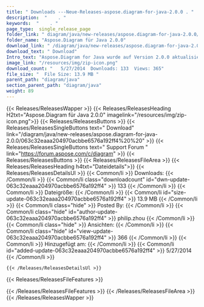 ```yaml
---
title: " Downloads ---Neue-Releases-aspose.diagram-for-java-2.0.0 . "
description:  "    . " 
keywords:  "    . " 
page_type:  single_release_page
folder_link: " diagram/java/new-releases/aspose.diagram-for-java-2.0.0/"
folder_name: "Aspose.Diagram für Java 2.0.0"
download_link: " /diagram/java/new-releases/aspose.diagram-for-java-2.0.0/063c32eaaa204970acbbe6576a192ff4"
download_text: " Download"
Intro_text: "Aspose.Diagram for Java wurde auf Version 2.0.0 aktualisiert und wir freuen uns, ..."
image_link: "/resources/img/zip-icon.png"
download_count: "   5/27/2014  Downloads: 133  Views: 365"
file_size: "  File Size: 13.9 MB "
parent_path: "diagram/java"
section_parent_path: "diagram/java"
weight: 89
---
```


{{< Releases/ReleasesWapper >}}
  {{< Releases/ReleasesHeading H2txt="Aspose.Diagram für Java 2.0.0" imagelink="/resources/img/zip-icon.png">}}
  {{< Releases/ReleasesButtons >}}
    {{< Releases/ReleasesSingleButtons text=" Download" link="/diagram/java/new-releases/aspose.diagram-for-java-2.0.0/063c32eaaa204970acbbe6576a192ff4%20%20" >}}
    {{< Releases/ReleasesSingleButtons text=" Support Forum " link="https://forum.aspose.com/c/diagram" >}}
  {{< Releases/ReleasesButtons >}}
  {{< Releases/ReleasesFileArea >}}
    {{< Releases/ReleasesHeading h4txt="Dateidetails">}}
    {{< Releases/ReleasesDetailsUl >}}
            {{< Common/li >}} Downloads: {{< /Common/li >}}
      {{< Common/li class="downloadcount" id="dwn-update-063c32eaaa204970acbbe6576a192ff4" >}} 133 {{< /Common/li >}}
      {{< Common/li >}} Dateigröße: {{< /Common/li >}}
      {{< Common/li id="size-update-063c32eaaa204970acbbe6576a192ff4" >}} 13.9 MB {{< /Common/li >}} 
      {{< Common/li  class="hide" >}} Posted By: {{< /Common/li >}} 
      {{< Common/li class="hide" id="author-update-063c32eaaa204970acbbe6576a192ff4" >}} philip.zhou {{< /Common/li >}}
      {{< Common/li class="hide" >}} Ansichten: {{< /Common/li >}}
      {{< Common/li class="hide" id="view-update-063c32eaaa204970acbbe6576a192ff4" >}} 366 {{< /Common/li >}}
      {{< Common/li >}} Hinzugefügt am: {{< /Common/li >}}
      {{< Common/li id="added-update-063c32eaaa204970acbbe6576a192ff4" >}} 5/27/2014 {{< /Common/li >}} 

    {{< /Releases/ReleasesDetailsUl >}}

  {{< Releases/ReleasesFileFeatures >}}
      
  {{< /Releases/ReleasesFileFeatures >}}
 {{< /Releases/ReleasesFileArea >}}
{{< /Releases/ReleasesWapper >}}



